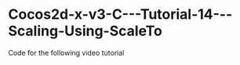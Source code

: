 Cocos2d-x-v3-C---Tutorial-14---Scaling-Using-ScaleTo
====================================================

Code for the following video tutorial 
